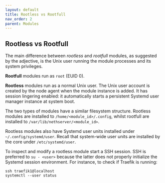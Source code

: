 ```yaml
---
layout: default
title: Rootless vs Rootfull
nav_order: 2
parent: Modules
---
```


## Rootless vs Rootfull

The main difference between *rootless* and *rootfull* modules, as
suggested by the adjective, is the Unix user running the module processes
and its system privileges.

**Rootfull** modules run as `root` (EUID 0).

**Rootless** modules run as a normal Unix user. The Unix user account is
created by the node agent when the module instance is added. It has
session lingering enabled: it automatically starts a persistent Systemd
user manager instance at system boot.

The two types of modules have a similar filesystem structure. Rootless
modules are installed to `/home/<module_id>/.config`, whilst rootfull are
installed to `/var/lib/nethserver/<module_id>`.

Rootless modules also have Systemd user units installed under
`~/.config/systemd/user`. Recall that system-wide user units are installed
by the core under `/etc/systemd/user`.

To inspect and modify a rootless module start a SSH session. SSH is
preferred to `su - <user>` because the latter does not properly initialize
the Systemd session environment. For instance, to check if Traefik is running:

    ssh traefik1@localhost
    systemctl --user status

